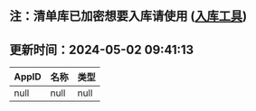 ## 注：清单库已加密想要入库请使用 ([入库工具](https://github.com/BlankTMing/ManifestAutoUpdate/releases))

## 更新时间：2024-05-02 09:41:13
| AppID | 名称 | 类型  |
| :-------------------- | :----------------------------- | :----------- |
| null | null| null |
